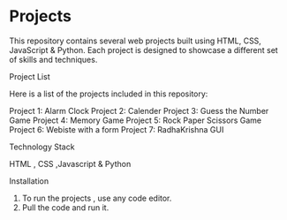 # Projects

This repository contains several web projects built using HTML, CSS, JavaScript & Python. Each project is designed to showcase a different set of skills and techniques.

Project List

Here is a list of the projects included in this repository:

Project 1: Alarm Clock
Project 2: Calender
Project 3: Guess the Number Game 
Project 4: Memory Game
Project 5: Rock Paper Scissors Game
Project 6: Webiste with a form 
Project 7: RadhaKrishna GUI

Technology Stack

HTML , CSS ,Javascript & Python

Installation

1. To run the projects , use any code editor.
2. Pull the code and run it. 
